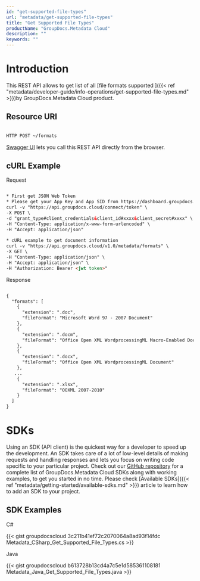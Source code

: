 ```yaml
---
id: "get-supported-file-types"
url: "metadata/get-supported-file-types"
title: "Get Supported File Types"
productName: "GroupDocs.Metadata Cloud"
description: ""
keywords: ""
---
```






# Introduction #

This REST API allows to get list of all [file formats supported ]({{< ref "metadata/developer-guide/info-operations/get-supported-file-types.md" >}})by GroupDocs.Metadata Cloud product.

## Resource URI ##

```html 

HTTP POST ~/formats

 ```

[Swagger UI](https://apireference.groupdocs.cloud/metadata/#/Info/GetSupportedFileFormats) lets you call this REST API directly from the browser.

## cURL Example ##



 Request

```html 

* First get JSON Web Token
* Please get your App Key and App SID from https://dashboard.groupdocs.cloud/#/apps. Kindly place App Key in "client_secret" and App SID in "client_id" argument.
curl -v "https://api.groupdocs.cloud/connect/token" \
-X POST \
-d "grant_type#client_credentials&client_id#xxxx&client_secret#xxxx" \
-H "Content-Type: application/x-www-form-urlencoded" \
-H "Accept: application/json"
  
* cURL example to get document information
curl -v "https://api.groupdocs.cloud/v1.0/metadata/formats" \
-X GET \
-H "Content-Type: application/json" \
-H "Accept: application/json" \
-H "Authorization: Bearer <jwt token>"

 ```


 Response

```html 

{
  "formats": [ 
    {
      "extension": ".doc",
      "fileFormat": "Microsoft Word 97 - 2007 Document"
    },
    {
      "extension": ".docm",
      "fileFormat": "Office Open XML WordprocessingML Macro-Enabled Document"
    },
    {
      "extension": ".docx",
      "fileFormat": "Office Open XML WordprocessingML Document"
    },
   ...
    {
      "extension": ".xlsx",
      "fileFormat": "OOXML 2007-2010"
    }
  ]
}

 ```



# SDKs #

Using an SDK (API client) is the quickest way for a developer to speed up the development. An SDK takes care of a lot of low-level details of making requests and handling responses and lets you focus on writing code specific to your particular project. Check out our [GitHub repository](https://github.com/groupdocs-metadata-cloud) for a complete list of GroupDocs.Metadata Cloud SDKs along with working examples, to get you started in no time. Please check [Available SDKs]({{< ref "metadata/getting-started/available-sdks.md" >}}) article to learn how to add an SDK to your project.

## SDK Examples ##


 C#



{{< gist groupdocscloud 3c211b41ef72c2070064a8ad93f14fdc Metadata_CSharp_Get_Supported_File_Types.cs >}}





 Java




{{< gist groupdocscloud b613728b13cd4a7c5e1d585361108181 Metadata_Java_Get_Supported_File_Types.java >}}




